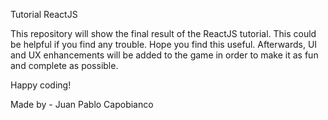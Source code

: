 Tutorial ReactJS

This repository will show the final result of the ReactJS tutorial. This could be helpful if you find any trouble. Hope you find this useful. Afterwards, UI and UX enhancements will be added to the game in order to make it as fun and complete as possible.


Happy coding!


Made by - Juan Pablo Capobianco
